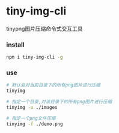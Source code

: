 # tiny-img-cli
tinypng图片压缩命令式交互工具

### install

```sh
npm i tiny-img-cli -g
```

### use

```sh
# 默认会对当前目录下的所有png图片进行压缩
tinyimg

# 指定一个目录,对该目录下的所有png图片进行压缩
tinyimg -u ./images

# 指定一个png文件压缩
tinyimg -f ./demo.png
```
